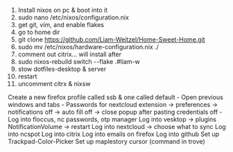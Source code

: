 1. Install nixos on pc & boot into it
2. sudo nano /etc/nixos/configuration.nix
3. get git, vim, and enable flakes
4. go to home dir
5. git clone https://github.com/Liam-Weitzel/Home-Sweet-Home.git
6. sudo mv /etc/nixos/hardware-configuration.nix ./
7. comment out citrix... will install after
8. sudo nixos-rebuild switch --flake .#liam-w
9. stow dotfiles-desktop & server
10. restart
11. uncomment citrx & nixsw

Create a new firefox profile called ssb & one called default
    - Open previous windows and tabs
    - Passwords for nextcloud extension -> preferences -> notifications off -> auto fill off -> close popup after pasting credentials off
    - Log into floccus, nc passwords, otp manager
Log into vesktop -> plugins NotificationVolume -> restart
Log into nextcloud -> choose what to sync
Log into ncspot
Log into citrix
Log into emails on firefox
Log into github
Set up Trackpad-Color-Picker
Set up maplestory cursor (command in trove)
